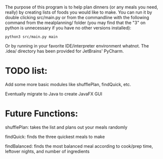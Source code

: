 
The purpose of this program is to help plan dinners (or any meals you need, really) by creating lists of foods you would
like to make.
You can run it by double clicking src/main.py or from the commandline with the following command from the mealplanning/ folder (you may find that the "3" on python is unnecessary if you have no other versions installed):

    python3 src/main.py main
Or by running in your favorite IDE/interpreter environment whatnot. The .idea/ directory has been provided for JetBrains' PyCharm.

# TODO list:
Add some more basic modules like shufflePlan, findQuick, etc.

Eventually migrate to Java to create JavaFX GUI

# Future Functions:
shufflePlan: takes the list and plans out your meals randomly

findQuick: finds the three quickest meals to make

findBalanced: finds the most balanced meal according to cook/prep time, leftover nights, and number of ingredients
